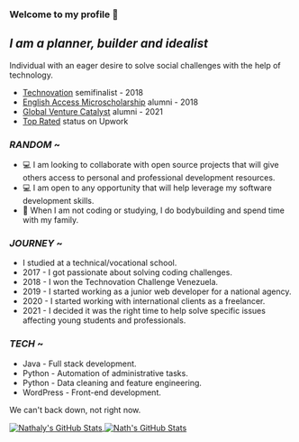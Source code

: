 ### Welcome to my profile 👋

## _I am a planner, builder and idealist_

<!-- INTRO -->
Individual with an eager desire to  solve social challenges with the help of technology.

<!-- ACHIEVEMENTS -->

- [Technovation](https://technovationchallenge.org/) semifinalist - 2018
- [English Access Microscholarship](https://exchanges.state.gov/non-us/program/english-access-microscholarship-program) alumni - 2018
- [Global Venture Catalyst](globalventurecatalyst.org/) alumni - 2021
- [Top Rated](https://support.upwork.com/hc/en-us/articles/211068468-Top-Rated) status on Upwork


### _RANDOM_ ~

<!-- RANDOM -->
- 💻 I am looking to collaborate with open source projects that will give others access to personal and professional development resources.
- 💻 I am open to any opportunity that will help leverage my software development skills. 
- 💪 When I am not coding or studying, I do bodybuilding and spend time with my family.

<!-- JOURNEY -->

### _JOURNEY_  ~

- I studied at a technical/vocational school.
- 2017 - I got passionate about solving coding challenges.
- 2018 - I won the Technovation Challenge Venezuela.
- 2019 - I started working as a junior web developer for a national agency.
- 2020 - I started working with international clients as a freelancer. 
- 2021 - I decided it was the right time to help solve specific issues affecting young students and professionals. 


<!-- TECH -->

### _TECH_  ~

- Java - Full stack development.
- Python - Automation of administrative tasks.
- Python - Data cleaning and feature engineering.
- WordPress - Front-end development. 

We can't back down, not right now. 

<!-- STATS -->

<a href="https://github.com/Rapter1990">
  <img align="center" src="https://github-readme-stats.vercel.app/api?username=ahn-nath&show_icons=true&line_height=27&count_private=true&title_color=ffffff&text_color=c9cacc&icon_color=107a94&bg_color=1d1f21" alt="Nathaly's GitHub Stats" />
</a>

<a href="https://github.com/ahn-nath">
  <img align="center" src="https://github-readme-streak-stats.herokuapp.com/?user=ahn-nath&theme=dark" alt="Nath's GitHub Stats" />
</a>

